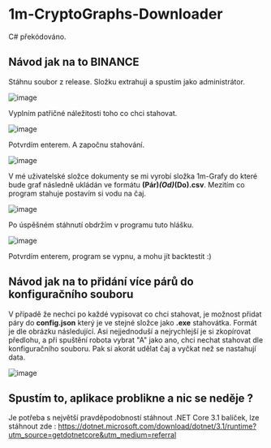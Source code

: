 # 1m-CryptoGraphs-Downloader
 C# překódováno.

## Návod jak na to BINANCE

Stáhnu soubor z release. Složku extrahuji a spustím jako administrátor.

![image](https://user-images.githubusercontent.com/2656561/134644700-1daa0a0f-be85-4b13-904d-5b9b293dc92b.png)

Vyplním patřičné náležitosti toho co chci stahovat. 

![image](https://user-images.githubusercontent.com/2656561/134645151-9dcf356a-5dae-4b67-ba1b-010434c77d72.png)

Potvrdím enterem. A započnu stahování. 

![image](https://user-images.githubusercontent.com/2656561/134645308-02d2cb95-d388-437b-9b99-87eb97b1e28b.png)

V mé uživatelské složce dokumenty se mi vyrobí složka 1m-Grafy do které bude graf následně ukládán ve formátu **(Pár)_(Od)_(Do).csv**. Mezitím co program stahuje postavím si vodu na čaj. 

![image](https://user-images.githubusercontent.com/2656561/134645519-d1fd847e-4358-4eca-b81c-14f98531b91d.png)

Po úspěšném stáhnutí obdržím v programu tuto hlášku.
 
 ![image](https://user-images.githubusercontent.com/2656561/134645812-c58cd502-cfee-4f84-b04c-98cb6ed8523d.png)

Potvrdím enterem, program se vypnu, a mohu jít backtestit :)

## Návod jak na to přidání více párů do konfiguračního souboru

V případě že nechci po každé vypisovat co chci stahovat, je možnost přidat páry do **config.json** který je ve stejné složce jako **.exe** stahovátka. Formát je dle obrázku následující. Asi nejjednoduší a nejrychlejší je si zkopírovat předlohu, a při spuštění robota vybrat "A" jako ano, chci nechat stahovat dle konfiguračního souboru. Pak si akorát udělat čaj a vyčkat než se nastahují data. 

![image](https://user-images.githubusercontent.com/2656561/136189102-fdb05384-cd02-47af-be57-463f95644daa.png)


## Spustím to, aplikace problikne a nic se neděje ? 
 
Je potřeba s největší pravděpodobností stáhnout .NET Core 3.1 balíček, lze stáhnout zde : https://dotnet.microsoft.com/download/dotnet/3.1/runtime?utm_source=getdotnetcore&utm_medium=referral
